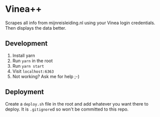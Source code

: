 # Vinea++
Scrapes all info from mijnreisleiding.nl using your Vinea login credentials. Then displays the data better.

## Development
1. Install yarn
2. Run `yarn` in the root
3. Run `yarn start`
4. Visit `localhost:6363`
5. Not working? Ask me for help ;-)

## Deployment
Create a `deploy.sh` file in the root and add whatever you want there to deploy. It is `.gitignore`d so won't be committed to this repo.